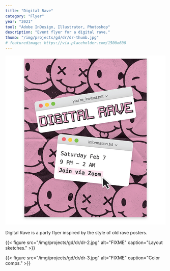```yaml
---
title: "Digital Rave"
category: "Flyer"
year: "2021"
tool: "Adobe InDesign, Illustrator, Photoshop"
description: "Event flyer for a digital rave."
thumb: "/img/projects/gd/dr/dr-thumb.jpg"
# featuredimage: https://via.placeholder.com/1500x600 
---
```


![Digital Rave poster](/img/projects/gd/dr/dr-1.jpg)

Digital Rave is a party flyer inspired by the style of old rave posters.

{{< figure src="/img/projects/gd/dr/dr-2.jpg" alt="FIXME" caption="Layout sketches." >}}

{{< figure src="/img/projects/gd/dr/dr-3.jpg" alt="FIXME" caption="Color comps." >}}

